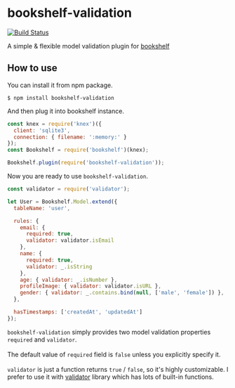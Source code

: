 # bookshelf-validation
[![Build Status](https://travis-ci.org/murmur76/bookshelf-validation.svg?branch=master)](https://travis-ci.org/murmur76/bookshelf-validation)

A simple &amp; flexible model validation plugin for [bookshelf](http://bookshelfjs.org)


## How to use

You can install it from npm package.

```
$ npm install bookshelf-validation
```
And then plug it into bookshelf instance.

```js
const knex = require('knex')({
  client: 'sqlite3',
  connection: { filename: ':memory:' }
});
const Bookshelf = require('bookshelf')(knex);

Bookshelf.plugin(require('bookshelf-validation'));
```
Now you are ready to use `bookshelf-validation`.

```js
const validator = require('validator');

let User = Bookshelf.Model.extend({
  tableName: 'user',

  rules: {
    email: {
      required: true,
      validator: validator.isEmail
    },
    name: {
      required: true,
      validator: _.isString
    },
    age: { validator: _.isNumber },
    profileImage: { validator: validator.isURL },
    gender: { validator: _.contains.bind(null, ['male', 'female']) },
  },

  hasTimestamps: ['createdAt', 'updatedAt']
});
```
`bookshelf-validation` simply provides two model validation properties `required` and `validator`.
<br/>
<br/>
The default value of `required` field is `false` unless you explicitly specify it.
<br/>
<br/>
`validator` is just a function returns `true` / `false`, so it's highly customizable. I prefer to use it with [validator](https://github.com/chriso/validator.js) library which has lots of built-in functions.
<br/>
